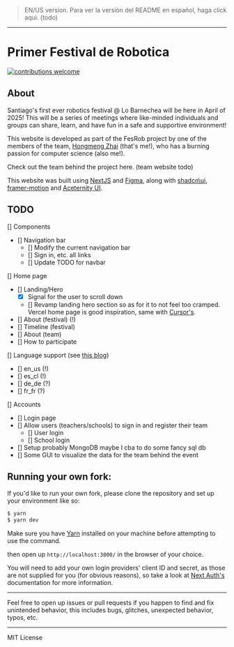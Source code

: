 > EN/US version. Para ver la versiòn del README en español, haga click aquì. (todo)

---

# Primer Festival de Robotica

[![contributions welcome](https://img.shields.io/badge/contributions-welcome-brightgreen.svg?style=flat)](https://github.com/Zhai90/festival-robotica/issues)

## About

Santiago's first ever robotics festival @ Lo Barnechea will be here in April of 2025! This will be a series of meetings where like-minded individuals and groups can share, learn, and have fun in a safe and supportive environment!

This website is developed as part of the FesRob project by one of the members of the team, [Hongmeng Zhai](https://github.com/Zhai90/) (that's me!), who has a burning passion for computer science (also me!).

Check out the team behind the project here. (team website todo)

This website was built using [NextJS](https://nextjs.org) and [Figma](https://figma.com), along with [shadcn\ui](https://ui.shadcn.com), [framer-motion](https://www.framer.com/motion/) and [Aceternity UI](https://ui.aceternity.com/).

## TODO
[] Components
- [] Navigation bar
  - [] Modify the current navigation bar
  - [] Sign in, etc. all links
  - [] Update TODO for navbar

[] Home page
- [] Landing/Hero
  - [X] Signal for the user to scroll down
  - [] Revamp landing hero section so as for it to not feel too cramped. Vercel home page is good inspiration, same with [Cursor's](https://cursor.sh).
- [] About (festival) (!)
- [] Timeline (festival)
- [] About (team)
- [] How to participate

[] Language support (see [this blog](https://locize.com/blog/next-app-dir-i18n/)) 
- [] en_us (!)
- [] es_cl (!)
- [] de_de (?)
- [] fr_fr (?)

[] Accounts
- [] Login page
- [] Allow users (teachers/schools) to sign in and register their team
  - [] User login
  - [] School login
- [] Setup probably MongoDB maybe I cba to do some fancy sql db
- [] Some GUI to visualize the data for the team behind the event


## Running your own fork:

If you'd like to run your own fork, please clone the repository and set up your environment like so: 

```sh
$ yarn
$ yarn dev
```

Make sure you have [Yarn](https://yarnpkg.com/) installed on your machine before attempting to use the command.

then open up `http://localhost:3000/` in the browser of your choice.

You will need to add your own login providers' client ID and secret, as those are not supplied for you (for obvious reasons), so take a look at [Next Auth's](https://next-auth.js.org/) documentation for more information.

---

Feel free to open up issues or pull requests if you happen to find and fix unintended behavior, this includes bugs, glitches, unexpected behavior, typos, etc.

---

MIT License
